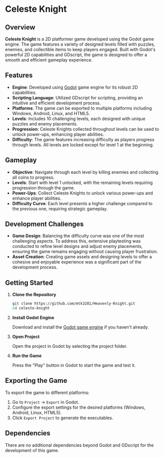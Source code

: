 # Celeste Knight

## Overview

**Celeste Knight** is a 2D platformer game developed using the Godot game engine. The game features a variety of designed levels filled with puzzles, enemies, and collectible items to keep players engaged. Built with Godot's powerful 2D capabilities and GDscript, the game is designed to offer a smooth and efficient gameplay experience.

## Features

- **Engine**: Developed using [Godot](https://godotengine.org/) game engine for its robust 2D capabilities.
- **Scripting Language**: Utilized GDscript for scripting, providing an intuitive and efficient development process.
- **Platforms**: The game can be exported to multiple platforms including Windows, Android, Linux, and HTML5.
- **Levels**: Includes 10 challenging levels, each designed with unique puzzles and enemy placements.
- **Progression**: Celeste Knights collected throughout levels can be used to unlock power-ups, enhancing player abilities.
- **Difficulty**: The game features increasing difficulty as players progress through levels. All levels are locked except for level 1 at the beginning.

## Gameplay

- **Objective**: Navigate through each level by killing enemies and collecting all coins to progress.
- **Levels**: Start with level 1 unlocked, with the remaining levels requiring progression through the game.
- **Power-Ups**: Collect Celeste Knights to unlock various power-ups and enhance player abilities.
- **Difficulty Curve**: Each level presents a higher challenge compared to the previous one, requiring strategic gameplay.

## Development Challenges

- **Game Design**: Balancing the difficulty curve was one of the most challenging aspects. To address this, extensive playtesting was conducted to refine level designs and adjust enemy placements, ensuring the game remains engaging without causing player frustration.
- **Asset Creation**: Creating game assets and designing levels to offer a cohesive and enjoyable experience was a significant part of the development process.

## Getting Started

1. **Clone the Repository**

    ```sh
    git clone https://github.com/mtk3281/Heavenly-Knight.git
    cd celeste-knight
    ```

2. **Install Godot Engine**

    Download and install the [Godot game engine](https://godotengine.org/download) if you haven't already.

3. **Open Project**

    Open the project in Godot by selecting the project folder.

4. **Run the Game**

    Press the "Play" button in Godot to start the game and test it.

## Exporting the Game

To export the game to different platforms:

1. Go to `Project` -> `Export` in Godot.
2. Configure the export settings for the desired platforms (Windows, Android, Linux, HTML5).
3. Click `Export Project` to generate the executables.

## Dependencies

There are no additional dependencies beyond Godot and GDscript for the development of this game.



